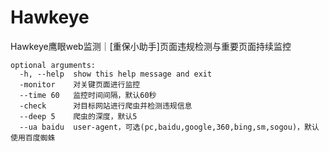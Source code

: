 # Hawkeye
Hawkeye鹰眼web监测｜[重保小助手]页面违规检测与重要页面持续监控

```
optional arguments:
  -h, --help  show this help message and exit
  -monitor    对关键页面进行监控
  --time 60   监控时间间隔，默认60秒
  -check      对目标网站进行爬虫并检测违规信息
  --deep 5    爬虫的深度，默认5
  --ua baidu  user-agent，可选(pc,baidu,google,360,bing,sm,sogou)，默认使用百度蜘蛛
```
